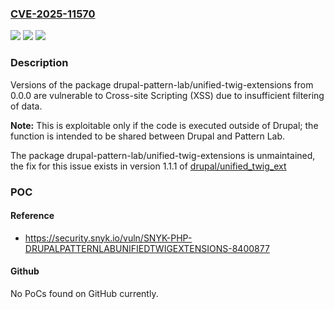 ### [CVE-2025-11570](https://cve.mitre.org/cgi-bin/cvename.cgi?name=CVE-2025-11570)
![](https://img.shields.io/static/v1?label=Product&message=drupal-pattern-lab%2Funified-twig-extensions&color=blue)
![](https://img.shields.io/static/v1?label=Version&message=0.0.0%20&color=brightgreen)
![](https://img.shields.io/static/v1?label=Vulnerability&message=Cross-site%20Scripting%20(XSS)&color=brightgreen)

### Description

Versions of the package drupal-pattern-lab/unified-twig-extensions from 0.0.0 are vulnerable to Cross-site Scripting (XSS) due to insufficient filtering of data.**Note:**This is exploitable only if the code is executed outside of Drupal; the function is intended to be shared between Drupal and Pattern Lab.The package drupal-pattern-lab/unified-twig-extensions is unmaintained, the fix for this issue exists in version 1.1.1 of [drupal/unified_twig_ext](https://www.drupal.org/project/unified_twig_ext)

### POC

#### Reference
- https://security.snyk.io/vuln/SNYK-PHP-DRUPALPATTERNLABUNIFIEDTWIGEXTENSIONS-8400877

#### Github
No PoCs found on GitHub currently.

